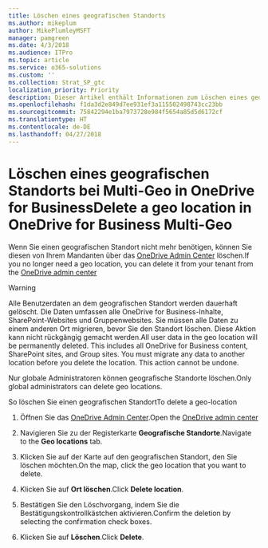 ```yaml
---
title: Löschen eines geografischen Standorts
ms.author: mikeplum
author: MikePlumleyMSFT
manager: pamgreen
ms.date: 4/3/2018
ms.audience: ITPro
ms.topic: article
ms.service: o365-solutions
ms.custom: ''
ms.collection: Strat_SP_gtc
localization_priority: Priority
description: Dieser Artikel enthält Informationen zum Löschen eines geografischen Standorts bei Multi-Geo in OneDrive for Business.
ms.openlocfilehash: f1da3d2e849d7ee931ef3a115502498743cc23bb
ms.sourcegitcommit: 75842294e1ba7973728e984f5654a85d5d6172cf
ms.translationtype: HT
ms.contentlocale: de-DE
ms.lasthandoff: 04/27/2018
---
```

# <a name="delete-a-geo-location-in-onedrive-for-business-multi-geo"></a><span data-ttu-id="84fff-103">Löschen eines geografischen Standorts bei Multi-Geo in OneDrive for Business</span><span class="sxs-lookup"><span data-stu-id="84fff-103">Delete a geo location in OneDrive for Business Multi-Geo</span></span>

<span data-ttu-id="84fff-104">Wenn Sie einen geografischen Standort nicht mehr benötigen, können Sie diesen von Ihrem Mandanten über das [OneDrive Admin Center](https://admin.onedrive.com) löschen.</span><span class="sxs-lookup"><span data-stu-id="84fff-104">If you no longer need a geo location, you can delete it from your tenant from the [OneDrive admin center](https://admin.onedrive.com)</span></span>

> [!WARNING]
> <span data-ttu-id="84fff-p101">Alle Benutzerdaten an dem geografischen Standort werden dauerhaft gelöscht. Die Daten umfassen alle OneDrive for Business-Inhalte, SharePoint-Websites und Gruppenwebsites. Sie müssen alle Daten zu einem anderen Ort migrieren, bevor Sie den Standort löschen. Diese Aktion kann nicht rückgängig gemacht werden.</span><span class="sxs-lookup"><span data-stu-id="84fff-p101">All user data in the geo location will be permanently deleted. This includes all OneDrive for Business content, SharePoint sites, and Group sites. You must migrate any data to another location before you delete the location. This action cannot be undone.</span></span>

<span data-ttu-id="84fff-109">Nur globale Administratoren können geografische Standorte löschen.</span><span class="sxs-lookup"><span data-stu-id="84fff-109">Only global administrators can delete geo locations.</span></span>

<span data-ttu-id="84fff-110">So löschen Sie einen geografischen Standort</span><span class="sxs-lookup"><span data-stu-id="84fff-110">To delete a geo-location</span></span>

1. <span data-ttu-id="84fff-111">Öffnen Sie das [OneDrive Admin Center](https://admin.onedrive.com).</span><span class="sxs-lookup"><span data-stu-id="84fff-111">Open the [OneDrive admin center](https://admin.onedrive.com)</span></span>

2. <span data-ttu-id="84fff-112">Navigieren Sie zu der Registerkarte **Geografische Standorte**.</span><span class="sxs-lookup"><span data-stu-id="84fff-112">Navigate to the **Geo locations** tab.</span></span>

3. <span data-ttu-id="84fff-113">Klicken Sie auf der Karte auf den geografischen Standort, den Sie löschen möchten.</span><span class="sxs-lookup"><span data-stu-id="84fff-113">On the map, click the geo location that you want to delete.</span></span>

4. <span data-ttu-id="84fff-114">Klicken Sie auf **Ort löschen**.</span><span class="sxs-lookup"><span data-stu-id="84fff-114">Click **Delete location**.</span></span>

5. <span data-ttu-id="84fff-115">Bestätigen Sie den Löschvorgang, indem Sie die Bestätigungskontrollkästchen aktivieren.</span><span class="sxs-lookup"><span data-stu-id="84fff-115">Confirm the deletion by selecting the confirmation check boxes.</span></span>

6. <span data-ttu-id="84fff-116">Klicken Sie auf **Löschen**.</span><span class="sxs-lookup"><span data-stu-id="84fff-116">Click **Delete**.</span></span>



